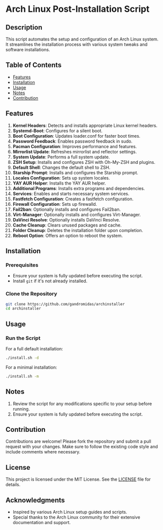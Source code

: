# Arch Linux Post-Installation Script

## Description

This script automates the setup and configuration of an Arch Linux system. It streamlines the installation process with various system tweaks and software installations.

## Table of Contents

- [Features](#features)
- [Installation](#installation)
- [Usage](#usage)
- [Notes](#notes)
- [Contribution](#contribution)

## Features

1. **Kernel Headers**: Detects and installs appropriate Linux kernel headers.
2. **Systemd-Boot**: Configures for a silent boot.
3. **Boot Configuration**: Updates loader.conf for faster boot times.
4. **Password Feedback**: Enables password feedback in sudo.
5. **Pacman Configuration**: Improves performance and features.
6. **Mirrorlist Update**: Refreshes mirrorlist and reflector settings.
7. **System Update**: Performs a full system update.
8. **ZSH Setup**: Installs and configures ZSH with Oh-My-ZSH and plugins.
9. **Default Shell**: Changes the default shell to ZSH.
10. **Starship Prompt**: Installs and configures the Starship prompt.
11. **Locales Configuration**: Sets up system locales.
12. **YAY AUR Helper**: Installs the YAY AUR helper.
13. **Additional Programs**: Installs extra programs and dependencies.
14. **Services**: Enables and starts necessary system services.
15. **Fastfetch Configuration**: Creates a fastfetch configuration.
16. **Firewall Configuration**: Sets up firewalld.
17. **Fail2ban**: Optionally installs and configures Fail2ban.
18. **Virt-Manager**: Optionally installs and configures Virt-Manager.
19. **DaVinci Resolve**: Optionally installs DaVinci Resolve.
20. **Cache Cleanup**: Clears unused packages and cache.
21. **Folder Cleanup**: Deletes the installation folder upon completion.
22. **Reboot Option**: Offers an option to reboot the system.

## Installation

### Prerequisites

- Ensure your system is fully updated before executing the script.
- Install `git` if it's not already installed.

### Clone the Repository

```bash
git clone https://github.com/gandromidas/archinstaller
cd archinstaller
```

## Usage

### Run the Script

For a full default installation:

```bash
./install.sh -d
```

For a minimal installation:

```bash
./install.sh -m
```

## Notes

1. Review the script for any modifications specific to your setup before running.
2. Ensure your system is fully updated before executing the script.

## Contribution

Contributions are welcome! Please fork the repository and submit a pull request with your changes. Make sure to follow the existing code style and include comments where necessary.

## License

This project is licensed under the MIT License. See the [LICENSE](LICENSE) file for details.

## Acknowledgments

- Inspired by various Arch Linux setup guides and scripts.
- Special thanks to the Arch Linux community for their extensive documentation and support.